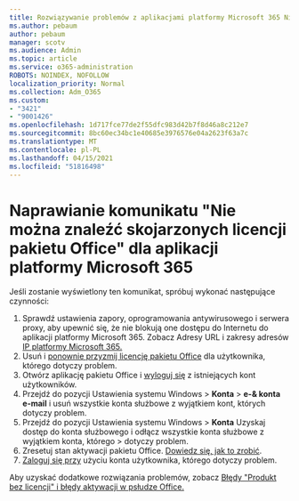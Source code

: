 ```yaml
---
title: Rozwiązywanie problemów z aplikacjami platformy Microsoft 365 Nie można odnaleźć skojarzonego komunikatu z licencjami pakietu Office
ms.author: pebaum
author: pebaum
manager: scotv
ms.audience: Admin
ms.topic: article
ms.service: o365-administration
ROBOTS: NOINDEX, NOFOLLOW
localization_priority: Normal
ms.collection: Adm_O365
ms.custom:
- "3421"
- "9001426"
ms.openlocfilehash: 1d717fce77de2f55dfc983d42b7f8d46a8c212e7
ms.sourcegitcommit: 8bc60ec34bc1e40685e3976576e04a2623f63a7c
ms.translationtype: MT
ms.contentlocale: pl-PL
ms.lasthandoff: 04/15/2021
ms.locfileid: "51816498"
---
```

# <a name="fixing-the-microsoft-365-apps-couldnt-find-office-licenses-associated-message"></a>Naprawianie komunikatu "Nie można znaleźć skojarzonych licencji pakietu Office" dla aplikacji platformy Microsoft 365

Jeśli zostanie wyświetlony ten komunikat, spróbuj wykonać następujące czynności:

1. Sprawdź ustawienia zapory, oprogramowania antywirusowego i serwera proxy, aby upewnić się, że nie blokują one dostępu do Internetu do aplikacji platformy Microsoft 365. Zobacz Adresy URL i zakresy adresów [IP platformy Microsoft 365.](https://docs.microsoft.com/office365/enterprise/urls-and-ip-address-ranges)
2. Usuń i [ponownie przyzmij licencję pakietu Office](https://docs.microsoft.com/microsoft-365/admin/manage/assign-licenses-to-users) dla użytkownika, którego dotyczy problem. 
3. Otwórz aplikację pakietu Office i [wyloguj się](https://support.office.com/article/5a20dc11-47e9-4b6f-945d-478cb6d92071) z istniejących kont użytkowników.
4. Przejdź do pozycji Ustawienia systemu Windows > **Konta**  >  **e-& konta e-mail** i usuń wszystkie konta służbowe z wyjątkiem kont, których dotyczy problem.
5. Przejdź do pozycji Ustawienia systemu Windows > **Konta** Uzyskaj dostęp do konta służbowego i odłącz wszystkie konta służbowe z wyjątkiem konta, którego  >  dotyczy problem.
6. Zresetuj stan aktywacji pakietu Office. [Dowiedz się, jak to zrobić](https://docs.microsoft.com/office365/troubleshoot/activation/reset-office-365-proplus-activation-state).
7. [Zaloguj się przy](https://support.office.com/article/628ea040-f265-49de-b986-be09c3ebf8a9) użyciu konta użytkownika, którego dotyczy problem.

Aby uzyskać dodatkowe rozwiązania problemów, zobacz [Błędy "Produkt bez licencji" i błędy aktywacji w psłudze Office.](https://support.office.com/Article/0d23d3c0-c19c-4b2f-9845-5344fedc4380)
